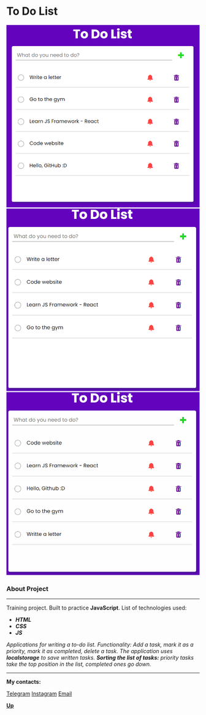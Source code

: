 <a id="anchor"></a>
# To Do List
![ToDoList screen](assets/img/todolist.png)
![Add gif](assets/img/action_add.gif)
![All gif](assets/img/action_other.gif)

### About Project
***
Training project. Built to practice __**JavaScript**__. List of technologies used:

* ___HTML___
* ___CSS___
* ___JS___

_*Applications for writing a to-do list. Functionality: Add a task, mark it as a priority, mark it as completed, delete a task. The application uses __localstorage__ to save written tasks. __Sorting the list of tasks:__ priority tasks take the top position in the list, completed ones go down.*_

***

__**My contacts:**__

[Telegram](https://t.me/eurokot)
[Instagram](https://www.instagram.com/sadpage.js/)
<a href='mailto:eurokot_dev@mail.ru'>Email</a>

__[Up](#anchor)__
